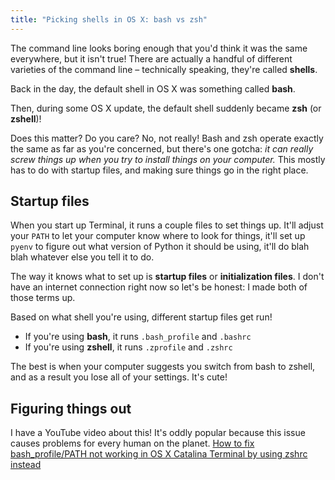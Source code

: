 ```yaml
---
title: "Picking shells in OS X: bash vs zsh"
---
```


The command line looks boring enough that you'd think it was the same everywhere, but it isn't true! There are actually a handful of different varieties of the command line – technically speaking, they're called **shells**.

Back in the day, the default shell in OS X was something called **bash**.

Then, during some OS X update, the default shell suddenly became **zsh** (or **zshell**)!

Does this matter? Do you care? No, not really! Bash and zsh operate exactly the same as far as you're concerned, but there's one gotcha: _it can really screw things up when you try to install things on your computer._ This mostly has to do with startup files, and making sure things go in the right place.

## Startup files

When you start up Terminal, it runs a couple files to set things up. It'll adjust your `PATH` to let your computer know where to look for things, it'll set up `pyenv` to figure out what version of Python it should be using, it'll do blah blah whatever else you tell it to do.

The way it knows what to set up is **startup files** or **initialization files**. I don't have an internet connection right now so let's be honest: I made both of those terms up.

Based on what shell you're using, different startup files get run!

* If you're using **bash**, it runs `.bash_profile` and `.bashrc`
* If you're using **zshell**, it runs `.zprofile` and `.zshrc`

The best is when your computer suggests you switch from bash to zshell, and as a result you lose all of your settings. It's cute!

## Figuring things out

I have a YouTube video about this! It's oddly popular because this issue causes problems for every human on the planet. [How to fix bash_profile/PATH not working in OS X Catalina Terminal by using zshrc instead](youtube.com/watch?v=OfCbtMN9-Jo)
